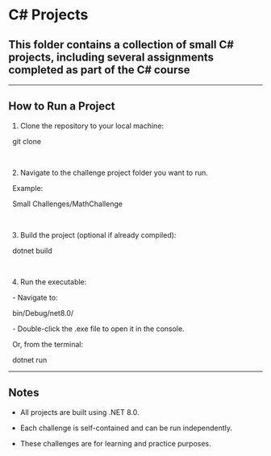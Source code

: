 # C# Projects



## This folder contains a collection of small C# projects, including several assignments completed as part of the C# course

---



## How to Run a Project



1. Clone the repository to your local machine:

&nbsp;  git clone <repository-url>

&nbsp;  

2. Navigate to the challenge project folder you want to run.  

&nbsp;  Example:

&nbsp;  Small Challenges/MathChallenge

&nbsp; 

3. Build the project (optional if already compiled):

&nbsp;  dotnet build

&nbsp; 

4. Run the executable:

&nbsp;  - Navigate to:

&nbsp;    bin/Debug/net8.0/

&nbsp;  - Double-click the .exe file to open it in the console.  

&nbsp;    Or, from the terminal:

&nbsp;    dotnet run



---



## Notes

- All projects are built using .NET 8.0.  

- Each challenge is self-contained and can be run independently.  

- These challenges are for learning and practice purposes.



# 

